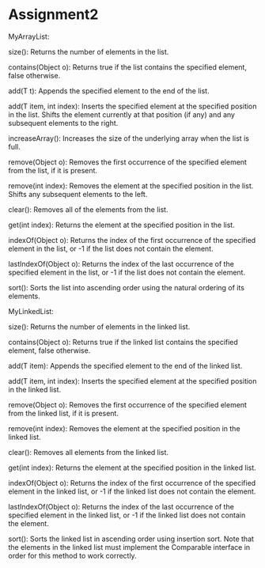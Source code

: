 # Assignment2

MyArrayList:

size(): Returns the number of elements in the list.

contains(Object o): Returns true if the list contains the specified element, false otherwise.

add(T t): Appends the specified element to the end of the list.

add(T item, int index): Inserts the specified element at the specified position in the list. Shifts the element currently at that position (if any) and any subsequent elements to the right.

increaseArray(): Increases the size of the underlying array when the list is full.

remove(Object o): Removes the first occurrence of the specified element from the list, if it is present.

remove(int index): Removes the element at the specified position in the list. Shifts any subsequent elements to the left.

clear(): Removes all of the elements from the list.

get(int index): Returns the element at the specified position in the list.

indexOf(Object o): Returns the index of the first occurrence of the specified element in the list, or -1 if the list does not contain the element.

lastIndexOf(Object o): Returns the index of the last occurrence of the specified element in the list, or -1 if the list does not contain the element.

sort(): Sorts the list into ascending order using the natural ordering of its elements.








MyLinkedList:

size(): Returns the number of elements in the linked list.

contains(Object o): Returns true if the linked list contains the specified element, false otherwise.

add(T item): Appends the specified element to the end of the linked list.

add(T item, int index): Inserts the specified element at the specified position in the linked list.

remove(Object o): Removes the first occurrence of the specified element from the linked list, if it is present.

remove(int index): Removes the element at the specified position in the linked list.

clear(): Removes all elements from the linked list.

get(int index): Returns the element at the specified position in the linked list.

indexOf(Object o): Returns the index of the first occurrence of the specified element in the linked list, or -1 if the linked list does not contain the element.

lastIndexOf(Object o): Returns the index of the last occurrence of the specified element in the linked list, or -1 if the linked list does not contain the element.

sort(): Sorts the linked list in ascending order using insertion sort. Note that the elements in the linked list must implement the Comparable interface in order for this method to work correctly.
